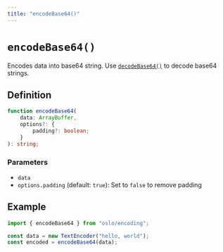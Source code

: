 ```yaml
---
title: "encodeBase64()"
---
```


# `encodeBase64()`

Encodes data into base64 string. Use [`decodeBase64()`](/reference/encoding/decodeBase64) to decode base64 strings.

## Definition

```ts
function encodeBase64(
	data: ArrayBuffer,
	options?: {
		padding?: boolean;
	}
): string;
```

### Parameters

- `data`
- `options.padding` (default: `true`): Set to `false` to remove padding

## Example

```ts
import { encodeBase64 } from "oslo/encoding";

const data = new TextEncoder("hello, world");
const encoded = encodeBase64(data);
```
